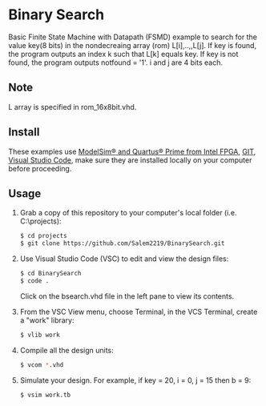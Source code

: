 # Binary Search
Basic Finite State Machine with Datapath (FSMD) example to search for the value key(8 bits) in the nondecreaing array (rom) L[i],..,,L[j]. If key
is found, the program outputs an index k such that L[k] equals key. If key is not found, the program outputs notfound = '1'. i and j are 4 bits each.

## Note
L array is specified in rom_16x8bit.vhd.
## Install

These examples use [ModelSim&reg; and Quartus&reg; Prime from Intel FPGA](http://fpgasoftware.intel.com/?edition=lite), [GIT](https://git-scm.com/download/win), [Visual Studio Code](https://code.visualstudio.com/download), make sure they are installed locally on your computer before proceeding.

## Usage

1. Grab a copy of this repository to your computer's local folder (i.e. C:\projects):

    ```sh
    $ cd projects
    $ git clone https://github.com/Salem2219/BinarySearch.git
    ```
2. Use Visual Studio Code (VSC) to edit and view the design files:

    ```sh
    $ cd BinarySearch
    $ code .
    ```
    Click on the bsearch.vhd file in the left pane to view its contents.
    
3. From the VSC View menu, choose Terminal, in the VCS Terminal, create a "work" library:

    ```sh
    $ vlib work
    ```
    
4. Compile all the design units:

    ```sh
    $ vcom *.vhd
    ```
    
5. Simulate your design. For example, if key = 20, i = 0, j = 15 then b = 9:

    ```sh
    $ vsim work.tb
    ```
